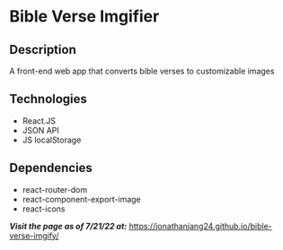 # Bible Verse Imgifier

## Description
A front-end web app that converts bible verses to customizable images

## Technologies
- React.JS
- JSON API
- JS localStorage

## Dependencies
- react-router-dom
- react-component-export-image
- react-icons


***Visit the page as of 7/21/22 at:***
https://jonathanjang24.github.io/bible-verse-imgify/
